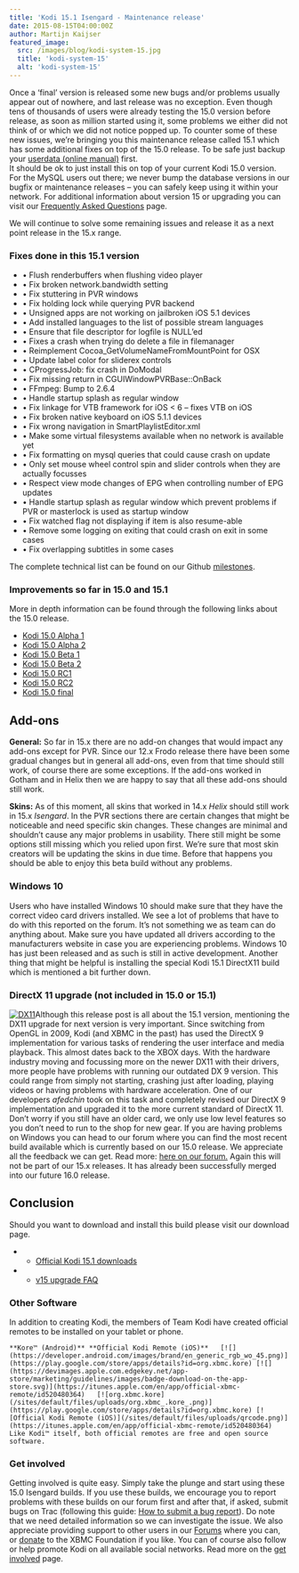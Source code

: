 ```yaml
---
title: 'Kodi 15.1 Isengard - Maintenance release'
date: 2015-08-15T04:00:00Z
author: Martijn Kaijser
featured_image:
  src: /images/blog/kodi-system-15.jpg
  title: 'kodi-system-15'
  alt: 'kodi-system-15'
---
```

Once a ‘final’ version is released some new bugs and/or problems usually appear out of nowhere, and last release was no exception. Even though tens of thousands of users were already testing the 15.0 version before release, as soon as million started using it, some problems we either did not think of or which we did not notice popped up. To counter some of these new issues, we’re bringing you this maintenance release called 15.1 which has some additional fixes on top of the 15.0 release. To be safe just backup your [userdata (online manual)](https://kodi.wiki/view/Userdata) first.  
 It should be ok to just install this on top of your current Kodi 15.0 version. For the MySQL users out there; we never bump the database versions in our bugfix or maintenance releases – you can safely keep using it within your network. For additional information about version 15 or upgrading you can visit our [Frequently Asked Questions](https://kodi.wiki/view/Kodi_v15_(Isengard)_FAQ) page.

 We will continue to solve some remaining issues and release it as a next point release in the 15.x range.

 ### Fixes done in this 15.1 version

 
 * • Flush renderbuffers when flushing video player
 * • Fix broken network.bandwidth setting
 * • Fix stuttering in PVR windows
 * • Fix holding lock while querying PVR backend
 * • Unsigned apps are not working on jailbroken iOS 5.1 devices
 * • Add installed languages to the list of possible stream languages
 * • Ensure that file descriptor for logfile is NULL’ed
 * • Fixes a crash when trying do delete a file in filemanager
 * • Reimplement Cocoa\_GetVolumeNameFromMountPoint for OSX
 * • Update label color for sliderex controls
 * • CProgressJob: fix crash in DoModal
 * • Fix missing return in CGUIWindowPVRBase::OnBack
 * • FFmpeg: Bump to 2.6.4
 * • Handle startup splash as regular window
 * • Fix linkage for VTB framework for iOS \< 6 – fixes VTB on iOS
 * • Fix broken native keyboard on iOS 5.1.1 devices
 * • Fix wrong navigation in SmartPlaylistEditor.xml
 * • Make some virtual filesystems available when no network is available yet
 * • Fix formatting on mysql queries that could cause crash on update
 * • Only set mouse wheel control spin and slider controls when they are actually focusses
 * • Respect view mode changes of EPG when controlling number of EPG updates
 * • Handle startup splash as regular window which prevent problems if PVR or masterlock is used as startup window
 * • Fix watched flag not displaying if item is also resume-able
 * • Remove some logging on exiting that could crash on exit in some cases
 * • Fix overlapping subtitles in some cases
 
 The complete technical list can be found on our Github [milestones](https://github.com/xbmc/xbmc/milestones?direction=desc&sort=due_date&state=closed).

 ### Improvements so far in 15.0 and 15.1

 More in depth information can be found through the following links about the 15.0 release.

 
 * [Kodi 15.0 Alpha 1](/article/kodi-150-alpha-1-road-isengard) 
 * [Kodi 15.0 Alpha 2](/article/kodi-150-isengard-alpha-2)
 * [Kodi 15.0 Beta 1](/article/kodi-150-isengard-beta-1 "Kodi 15.0 Isengard – Beta 1")
 * [Kodi 15.0 Beta 2](/article/kodi-150-isengard--beta-2 "Kodi 15.0 Isengard – Beta 2")
 * [Kodi 15.0 RC1](/article/kodi-150-isengard-rc-1)
 * [Kodi 15.0 RC2](/article/kodi-150-isengard--rc-2)
 * [Kodi 15.0 final](/article/kodi-150-isengard-one-release-rule-them-all)
 
 Add-ons
-------

 **General:** So far in 15.x there are no add-on changes that would impact any add-ons except for PVR. Since our 12.x Frodo release there have been some gradual changes but in general all add-ons, even from that time should still work, of course there are some exceptions. If the add-ons worked in Gotham and in Helix then we are happy to say that all these add-ons should still work.

 **Skins:** As of this moment, all skins that worked in 14.x *Helix* should still work in 15.x *Isengard*. In the PVR sections there are certain changes that might be noticeable and need specific skin changes. These changes are minimal and shouldn’t cause any major problems in usability. There still might be some options still missing which you relied upon first. We’re sure that most skin creators will be updating the skins in due time. Before that happens you should be able to enjoy this beta build without any problems.

 ### Windows 10

 Users who have installed Windows 10 should make sure that they have the correct video card drivers installed. We see a lot of problems that have to do with this reported on the forum. It’s not something we as team can do anything about. Make sure you have updated all drivers according to the manufacturers website in case you are experiencing problems. Windows 10 has just been released and as such is still in active development. Another thing that might be helpful is installing the special Kodi 15.1 DirectX11 build which is mentioned a bit further down.

 ###  DirectX 11 upgrade (not included in 15.0 or 15.1)

 [![DX11](/sites/default/files/uploads/DX11.png)](/sites/default/files/uploads/DX11.png)Although this release post is all about the 15.1 version, mentioning the DX11 upgrade for next version is very important. Since switching from OpenGL in 2009, Kodi (and XBMC in the past) has used the DirectX 9 implementation for various tasks of rendering the user interface and media playback. This almost dates back to the XBOX days. With the hardware industry moving and focussing more on the newer DX11 with their drivers, more people have problems with running our outdated DX 9 version. This could range from simply not starting, crashing just after loading, playing videos or having problems with hardware acceleration. One of our developers *afedchin* took on this task and completely revised our DirectX 9 implementation and upgraded it to the more current standard of DirectX 11. Don’t worry if you still have an older card, we only use low level features so you don’t need to run to the shop for new gear. If you are having problems on Windows you can head to our forum where you can find the most recent build available which is currently based on our 15.0 release. We appreciate all the feedback we can get. Read more: [here on our forum.](https://forum.kodi.tv/showthread.php?tid=218274) Again this will not be part of our 15.x releases. It has already been successfully merged into our future 16.0 release.

 Conclusion
----------

 Should you want to download and install this build please visit our download page.

 
 * * [Official Kodi 15.1 downloads](/download)
 * * [v15 upgrade FAQ](https://kodi.wiki/view/Isengard_FAQ)
 
 ### Other Software

 In addition to creating Kodi, the members of Team Kodi have created official remotes to be installed on your tablet or phone.

    **Kore™ (Android)** **Official Kodi Remote (iOS)**   [![](https://developer.android.com/images/brand/en_generic_rgb_wo_45.png)](https://play.google.com/store/apps/details?id=org.xbmc.kore) [![](https://devimages.apple.com.edgekey.net/app-store/marketing/guidelines/images/badge-download-on-the-app-store.svg)](https://itunes.apple.com/en/app/official-xbmc-remote/id520480364)   [![org.xbmc.kore](/sites/default/files/uploads/org.xbmc_.kore_.png)](https://play.google.com/store/apps/details?id=org.xbmc.kore) [![Official Kodi Remote (iOS)](/sites/default/files/uploads/qrcode.png)](https://itunes.apple.com/en/app/official-xbmc-remote/id520480364)    Like Kodi™ itself, both official remotes are free and open source software.

 ### Get involved

 Getting involved is quite easy. Simply take the plunge and start using these 15.0 Isengard builds. If you use these builds, we encourage you to report problems with these builds on our forum first and after that, if asked, submit bugs on Trac (following this guide: [How to submit a bug report](https://kodi.wiki/view/HOW-TO:Submit_a_bug_report)). Do note that we need detailed information so we can investigate the issue. We also appreciate providing support to other users in our [Forums](https://forum.kodi.tv/ "Kodi Forums") where you can, or [donate](/contribute/donate "XBMC Foundation Donations") to the XBMC Foundation if you like. You can of course also follow or help promote Kodi on all available social networks. Read more on the [get involved](/get-involved) page.

  